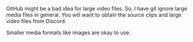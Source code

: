 GitHub might be a bad idea for large video files. So, I have git ignore large media files in general. 
You will want to obtain the source clips and large video files from Discord.

Smaller media formats like images are okay to use.